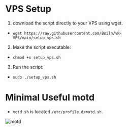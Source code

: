 # VPS Setup

1. download the script directly to your VPS using wget.
- `wget https://raw.githubusercontent.com/Boiln/vR-VPS/main/setup_vps.sh`

2. Make the script executable:
- `chmod +x setup_vps.sh`

3. Run the script:
- `sudo ./setup_vps.sh`

# Minimal Useful motd
- `motd.sh` is located `/etc/profile.d/motd.sh`.
  
![motd](https://i.imgur.com/Qj1xys3.png)
